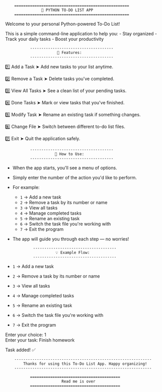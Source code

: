         ===================================================
                    📝 PYTHON TO-DO LIST APP
        ===================================================

Welcome to your personal Python-powered To-Do List!

This is a simple command-line application to help you:
    - Stay organized
    - Track your daily tasks
    - Boost your productivity

               -------------------------------------
                           📌 Features:
               -------------------------------------
1️⃣ Add a Task
    ➤ Add new tasks to your list anytime.

2️⃣ Remove a Task
    ➤ Delete tasks you've completed.

3️⃣ View All Tasks
    ➤ See a clean list of your pending tasks.

4️⃣ Done Tasks
    ➤ Mark or view tasks that you've finished.

5️⃣ Modify Task
    ➤ Rename an existing task if something changes.

6️⃣ Change File
    ➤ Switch between different to-do list files.

7️⃣ Exit
    ➤ Quit the application safely.

               -------------------------------------
                          🔧 How to Use:
               -------------------------------------
- When the app starts, you'll see a menu of options.
- Simply enter the number of the action you'd like to perform.
- For example:
  - `1` → Add a new task  
  - `2` → Remove a task by its number or name  
  - `3` → View all tasks  
  - `4` → Manage completed tasks  
  - `5` → Rename an existing task  
  - `6` → Switch the task file you're working with  
  - `7` → Exit the program  


- The app will guide you through each step — no worries!

               -------------------------------------
                         💡 Example Flow:
               -------------------------------------

- `1` → Add a new task  
- `2` → Remove a task by its number or name  
- `3` → View all tasks  
- `4` → Manage completed tasks  
- `5` → Rename an existing task  
- `6` → Switch the task file you're working with  
- `7` → Exit the program  


Enter your choice: 1  
Enter your task: Finish homework  

Task added! ✅

        -------------------------------------------------------------
            Thanks for using this To-Do List App. Happy organizing!
        -------------------------------------------------------------

               ========================================
                             Read me is over
               ========================================
